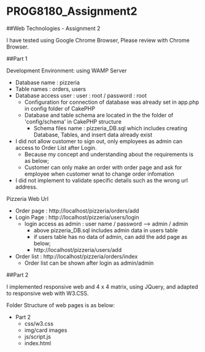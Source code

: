 # PROG8180_Assignment2
##Web Technologies - Assignment 2

I have tested using Google Chrome Browser, Please review with Chrome Browser.

##Part 1

Development Environment: using WAMP Server
  - Database name : pizzeria
  - Table names : orders, users
  - Database access user  : user : root  / password : root
    - Configuration for connection of database was already set in app.php in config folder of CakePHP 
    - Database and table schema are located in the the folder of 'config/schema' in CakePHP structure
      - Schema files name : pizzeria_DB.sql which includes creating Database, Tables, and insert data already exist
  - I did not allow customer to sign out, only employees as admin can access to Order List after Login.
    - Because my concept and understanding about the requirements is as below;
    - Customer can only make an order with order page and ask for employee when customer wnat to change order infomation
  - I did not implement to validate specific details such as the wrong url address.

Pizzeria Web Url 
  - Order page : http://localhost/pizzeria/orders/add
  - Login Page : http://localhost/pizzeria/users/login
    - login access as admin : user name / password --> admin / admin
      - above pizzeria_DB.sql includes admin data in users table
      - if users table has no data of admin, can add the add page as below;
      - http://localhost/pizzeria/users/add
  - Order list : http://localhost/pizzeria/orders/index 
    - Order list can be shown after login as admin/admin

##Part 2

I implemented responsive web and 4 x 4 matrix, using JQuery, and adapted to responsive web with W3.CSS. 

Folder Structure of web pages is as below:
  - Part 2
    - css/w3.css
    - img/card images
    - js/script.js
    - index.html
